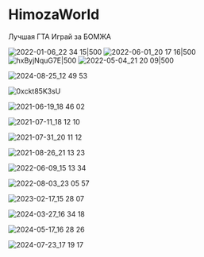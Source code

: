 # HimozaWorld
Лучшая ГТА
Играй за БОМЖА

![2022-01-06_22 34 15|500](https://github.com/user-attachments/assets/868829b9-f735-4d43-801c-80e65ffec02e) ![2022-06-01_20 17 16|500](https://github.com/user-attachments/assets/a258a8fd-667a-4011-9406-8d0cd19a488e)
![hxByjNquG7E|500](https://github.com/user-attachments/assets/20070e0b-6f44-40a2-be99-34f6669e171a) ![2022-05-04_21 20 09|500](https://github.com/user-attachments/assets/bcaa8275-1853-4029-ab89-84bd890fe7b5)

![2024-08-25_12 49 53](https://github.com/user-attachments/assets/528dd8c9-811a-44ce-a518-f5d3f6facd9b)

![0xckt85K3sU](https://github.com/user-attachments/assets/f86d167f-2a90-4c16-8ccf-7fed4b735b7e)

![2021-06-19_18 46 02](https://github.com/user-attachments/assets/677db8d5-a38e-4888-b874-72dd94120063)

![2021-07-11_18 12 10](https://github.com/user-attachments/assets/ff80b427-505c-4d7f-a7da-266b940ced1a)

![2021-07-31_20 11 12](https://github.com/user-attachments/assets/59002a0c-804e-4cb3-b63b-b075221ea463)

![2021-08-26_21 13 23](https://github.com/user-attachments/assets/a9ff0826-57b7-4710-94f1-d69fae024fb5)

![2022-06-09_15 13 34](https://github.com/user-attachments/assets/346398e2-1d1e-4310-ba4e-3a393b902361)

![2022-08-03_23 05 57](https://github.com/user-attachments/assets/a6323ad3-ef85-441a-9658-69517c420da4)

![2023-02-17_15 28 07](https://github.com/user-attachments/assets/2fb948e3-75b2-495e-b40b-d59035992943)

![2024-03-27_16 34 18](https://github.com/user-attachments/assets/41784087-f82b-4d9c-9e6c-0d424071d142)

![2024-05-17_16 28 26](https://github.com/user-attachments/assets/8f418a39-7b25-4aed-80bc-4e7828b67b52)

![2024-07-23_17 19 17](https://github.com/user-attachments/assets/77a42f10-3c9b-498f-8b04-b2c9d8c4886f)




